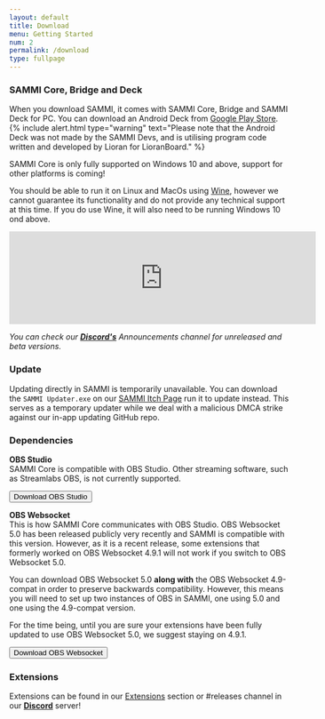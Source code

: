 ```yaml
---
layout: default
title: Download
menu: Getting Started
num: 2
permalink: /download
type: fullpage
---
```


### SAMMI Core, Bridge and Deck

When you download SAMMI, it comes with SAMMI Core, Bridge and SAMMI Deck for PC. You can download an Android Deck from [Google Play Store](https://play.google.com/store/apps/details?id=lioranboard.ca.lioranboard.streamdeck).
{% include alert.html type="warning" text="Please note that the Android Deck was not made by the SAMMI Devs, and is utilising program code written and developed by Lioran for LioranBoard." %} 

SAMMI Core is only fully supported on Windows 10 and above, support for other platforms is coming!

You should be able to run it on Linux and MacOs using [Wine](https://www.winehq.org/), however we cannot guarantee its functionality and do not provide any technical support at this time. If you do use Wine, it will also need to be running Windows 10 ond above.

<iframe frameborder="0" src="https://itch.io/embed/1701438?dark=true" width="552" height="167"><a href="https://sammisolutions.itch.io/sammi">SAMMI by SAMMI</a></iframe>

*You can check our **[Discord's](https://discord.gg/dXez8Zh)** Announcements channel for unreleased and beta versions.* 

### Update
Updating directly in SAMMI is temporarily unavailable. You can download the `SAMMI Updater.exe` on our [SAMMI Itch Page](https://sammisolutions.itch.io/sammi) run it to update instead. This serves as a temporary updater while we deal with a malicious DMCA strike against our in-app updating GitHub repo. 

### Dependencies

**OBS Studio**     
SAMMI Core is compatible with OBS Studio. Other streaming software, such as Streamlabs OBS, is not currently supported.  

<a href="https://obsproject.com/"><button type="button" class="btn btn-outline-secondary">Download OBS Studio</button></a>
  
**OBS Websocket**       
This is how SAMMI Core communicates with OBS Studio. OBS Websocket 5.0 has been released publicly very recently and SAMMI is compatible with this version. However, as it is a recent release, some extensions that formerly worked on OBS Websocket 4.9.1 will not work if you switch to OBS Websocket 5.0.

You can download OBS Websocket 5.0 **along with** the OBS Websocket 4.9-compat in order to preserve backwards compatibility. However, this means you will need to set up two instances of OBS in SAMMI, one using 5.0 and one using the 4.9-compat version. 

For the time being, until you are sure your extensions have been fully updated to use OBS Websocket 5.0, we suggest staying on 4.9.1.

<a href="https://obsproject.com/forum/resources/obs-websocket-remote-control-obs-studio-from-websockets.466/"><button type="button" class="btn btn-outline-secondary">Download OBS Websocket</button></a>


### Extensions
Extensions can be found in our [Extensions](https://sammi.solutions/extensions) section or #releases channel in our **[Discord](https://discord.gg/dXez8Zh)** server!
